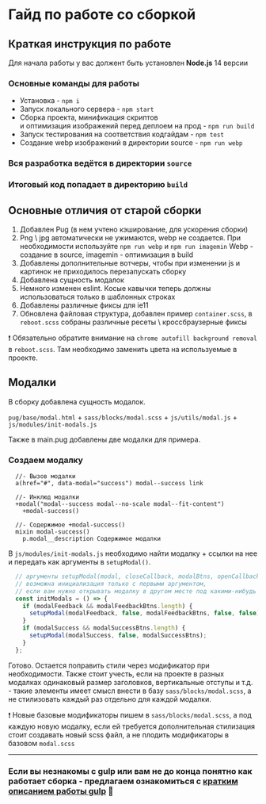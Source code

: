 # Гайд по работе со сборкой
## Краткая инструкция по работе
Для начала работы у вас должент быть установлен **Node.js** 14 версии

### Основные команды для работы
- Установка - `npm i`
- Запуск локального сервера - `npm start`
- Сборка проекта, минификация скриптов <br>
и оптимизация изображений перед деплоем на прод - `npm run build`
- Запуск тестирования на соответствия кодгайдам - `npm test`
- Создание webp изображений в директории source - `npm run webp`

### Вся разработка ведётся в директории `source`
### Итоговый код попадает в директорию `build`
## Основные отличия от старой сборки
1. Добавлен Pug (в нем учтено кэширование, для ускорения сборки)
2. Png \ jpg автоматически не ужимаются, webp не создается.
При необходимости используйте `npm run webp` и `npm run imagemin`
Webp - создание в source, imagemin - оптимизация в build
3. Добавлены дополнительные вотчеры, чтобы при изменении js и картинок не приходилось перезапускать сборку
4. Добавлена сущность модалок
5. Немного изменен eslint. Косые кавычки теперь должны использоваться только в шаблонных строках
6. Добавлены различные фиксы для ie11
7. Обновлена файловая структура, добавлен пример `container.scss`, в `reboot.scss` собраны различные ресеты \ кроссбраузерные фиксы

❗ Обязательно обратите внимание на `chrome autofill background removal` в `reboot.scss`. Там необходимо заменить цвета на используемые в проекте.

## Модалки
В сборку добавлена сущность модалок.

`pug/base/modal.html` + `sass/blocks/modal.scss` + `js/utils/modal.js` + `js/modules/init-modals.js`

Также в main.pug добавлены две модалки для примера.

### Создаем модалку

```pug
  //- Вызов модалки
  a(href="#", data-modal="success") modal--success link

  //- Инклюд модалки
  +modal("modal--success modal--no-scale modal--fit-content")
    +modal-success()

  //- Содержимое +modal-success()
  mixin modal-success()
    p.modal__description Содержимое модалки
```

В `js/modules/init-modals.js` необходимо найти модалку + ссылки на нее и передать как аргументы в `setupModal()`.

```js
  // аргументы setupModal(modal, closeCallback, modalBtns, openCallback, noPrevDefault)
  // возможна инициализация только с первыми аргументом,
  // если вам нужно открывать модалку в другом месте под какими-нибудь условиями
  const initModals = () => {
    if (modalFeedback && modalFeedbackBtns.length) {
      setupModal(modalFeedback, false, modalFeedbackBtns, false, false);
    }
    if (modalSuccess && modalSuccessBtns.length) {
      setupModal(modalSuccess, false, modalSuccessBtns);
    }
  };
```

Готово. Остается поправить стили через модификатор при необходимости.
Также стоит учесть, если на проекте в разных модалках одинаковый размер заголовков, вертикальные отступы и т.д. - такие элементы имеет смысл внести в базу `sass/blocks/modal.scss`, а не стилизовать каждый раз отдельно для каждой модалки.

❗ Новые базовые модификаторы пишем в `sass/blocks/modal.scss`, а под каждую новую модалку, если ей требуется дополнительная стилизация стоит создавать новый scss файл, а не плодить модификаторы в базовом `modal.scss`

---

### Если вы незнакомы с gulp или вам не до конца понятно как работает сборка - предлагаем ознакомиться с [кратким описанием работы gulp](/GULP-GUIDE.md) 📘

